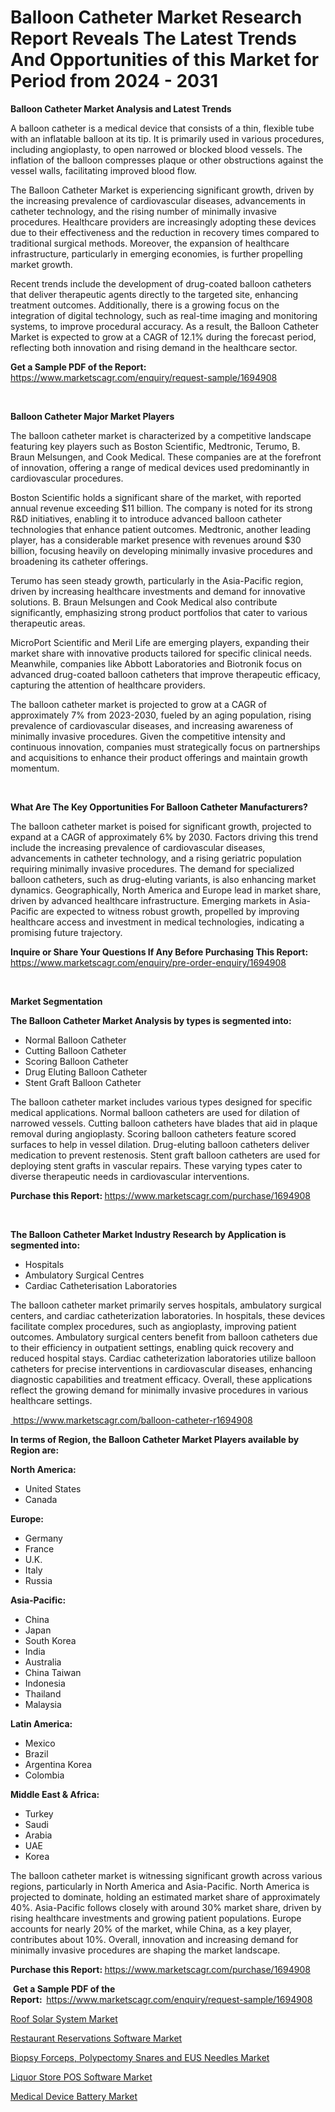 <p><h1>Balloon Catheter Market Research Report Reveals The Latest Trends And Opportunities of this Market for Period from 2024 - 2031</h1></p><p><strong>Balloon Catheter Market Analysis and Latest Trends</strong></p>
<p><p>A balloon catheter is a medical device that consists of a thin, flexible tube with an inflatable balloon at its tip. It is primarily used in various procedures, including angioplasty, to open narrowed or blocked blood vessels. The inflation of the balloon compresses plaque or other obstructions against the vessel walls, facilitating improved blood flow.</p><p>The Balloon Catheter Market is experiencing significant growth, driven by the increasing prevalence of cardiovascular diseases, advancements in catheter technology, and the rising number of minimally invasive procedures. Healthcare providers are increasingly adopting these devices due to their effectiveness and the reduction in recovery times compared to traditional surgical methods. Moreover, the expansion of healthcare infrastructure, particularly in emerging economies, is further propelling market growth.</p><p>Recent trends include the development of drug-coated balloon catheters that deliver therapeutic agents directly to the targeted site, enhancing treatment outcomes. Additionally, there is a growing focus on the integration of digital technology, such as real-time imaging and monitoring systems, to improve procedural accuracy. As a result, the Balloon Catheter Market is expected to grow at a CAGR of 12.1% during the forecast period, reflecting both innovation and rising demand in the healthcare sector.</p></p>
<p><strong>Get a Sample PDF of the Report:&nbsp;</strong> <a href="https://www.marketscagr.com/enquiry/request-sample/1694908?utm_campaign=1285&utm_medium=2&utm_source=Github&utm_content=ia&utm_term=06102024&utm_id=balloon-catheter">https://www.marketscagr.com/enquiry/request-sample/1694908</a></p>
<p>&nbsp;</p>
<p><strong>Balloon Catheter Major Market Players</strong></p>
<p><p>The balloon catheter market is characterized by a competitive landscape featuring key players such as Boston Scientific, Medtronic, Terumo, B. Braun Melsungen, and Cook Medical. These companies are at the forefront of innovation, offering a range of medical devices used predominantly in cardiovascular procedures. </p><p>Boston Scientific holds a significant share of the market, with reported annual revenue exceeding $11 billion. The company is noted for its strong R&D initiatives, enabling it to introduce advanced balloon catheter technologies that enhance patient outcomes. Medtronic, another leading player, has a considerable market presence with revenues around $30 billion, focusing heavily on developing minimally invasive procedures and broadening its catheter offerings.</p><p>Terumo has seen steady growth, particularly in the Asia-Pacific region, driven by increasing healthcare investments and demand for innovative solutions. B. Braun Melsungen and Cook Medical also contribute significantly, emphasizing strong product portfolios that cater to various therapeutic areas.</p><p>MicroPort Scientific and Meril Life are emerging players, expanding their market share with innovative products tailored for specific clinical needs. Meanwhile, companies like Abbott Laboratories and Biotronik focus on advanced drug-coated balloon catheters that improve therapeutic efficacy, capturing the attention of healthcare providers.</p><p>The balloon catheter market is projected to grow at a CAGR of approximately 7% from 2023-2030, fueled by an aging population, rising prevalence of cardiovascular diseases, and increasing awareness of minimally invasive procedures. Given the competitive intensity and continuous innovation, companies must strategically focus on partnerships and acquisitions to enhance their product offerings and maintain growth momentum.</p></p>
<p>&nbsp;</p>
<p><strong>What Are The Key Opportunities For Balloon Catheter Manufacturers?</strong></p>
<p><p>The balloon catheter market is poised for significant growth, projected to expand at a CAGR of approximately 6% by 2030. Factors driving this trend include the increasing prevalence of cardiovascular diseases, advancements in catheter technology, and a rising geriatric population requiring minimally invasive procedures. The demand for specialized balloon catheters, such as drug-eluting variants, is also enhancing market dynamics. Geographically, North America and Europe lead in market share, driven by advanced healthcare infrastructure. Emerging markets in Asia-Pacific are expected to witness robust growth, propelled by improving healthcare access and investment in medical technologies, indicating a promising future trajectory.</p></p>
<p><strong>Inquire or Share Your Questions If Any Before Purchasing This Report:</strong> <a href="https://www.marketscagr.com/enquiry/pre-order-enquiry/1694908?utm_campaign=1285&utm_medium=2&utm_source=Github&utm_content=ia&utm_term=06102024&utm_id=balloon-catheter">https://www.marketscagr.com/enquiry/pre-order-enquiry/1694908</a></p>
<p>&nbsp;</p>
<p><strong>Market Segmentation</strong></p>
<p><strong>The Balloon Catheter Market Analysis by types is segmented into:</strong></p>
<p><ul><li>Normal Balloon Catheter</li><li>Cutting Balloon Catheter</li><li>Scoring Balloon Catheter</li><li>Drug Eluting Balloon Catheter</li><li>Stent Graft Balloon Catheter</li></ul></p>
<p><p>The balloon catheter market includes various types designed for specific medical applications. Normal balloon catheters are used for dilation of narrowed vessels. Cutting balloon catheters have blades that aid in plaque removal during angioplasty. Scoring balloon catheters feature scored surfaces to help in vessel dilation. Drug-eluting balloon catheters deliver medication to prevent restenosis. Stent graft balloon catheters are used for deploying stent grafts in vascular repairs. These varying types cater to diverse therapeutic needs in cardiovascular interventions.</p></p>
<p><strong>Purchase this Report:&nbsp;</strong><a href="https://www.marketscagr.com/purchase/1694908?utm_campaign=1285&utm_medium=2&utm_source=Github&utm_content=ia&utm_term=06102024&utm_id=balloon-catheter">https://www.marketscagr.com/purchase/1694908</a></p>
<p>&nbsp;</p>
<p><strong>The Balloon Catheter Market Industry Research by Application is segmented into:</strong></p>
<p><ul><li>Hospitals</li><li>Ambulatory Surgical Centres</li><li>Cardiac Catheterisation Laboratories</li></ul></p>
<p><p>The balloon catheter market primarily serves hospitals, ambulatory surgical centers, and cardiac catheterization laboratories. In hospitals, these devices facilitate complex procedures, such as angioplasty, improving patient outcomes. Ambulatory surgical centers benefit from balloon catheters due to their efficiency in outpatient settings, enabling quick recovery and reduced hospital stays. Cardiac catheterization laboratories utilize balloon catheters for precise interventions in cardiovascular diseases, enhancing diagnostic capabilities and treatment efficacy. Overall, these applications reflect the growing demand for minimally invasive procedures in various healthcare settings.</p></p>
<p><a href="https://www.marketscagr.com/balloon-catheter-r1694908?utm_campaign=1285&utm_medium=2&utm_source=Github&utm_content=ia&utm_term=06102024&utm_id=balloon-catheter">&nbsp;https://www.marketscagr.com/balloon-catheter-r1694908</a></p>
<p><strong>In terms of Region, the Balloon Catheter Market Players available by Region are:</strong></p>
<p>
    <p> <strong> North America: </strong>
        <ul>
            <li>United States</li>
            <li>Canada</li>
        </ul>
        </p> 
    <p> <strong> Europe: </strong>
        <ul>
            <li>Germany</li>
            <li>France</li>
            <li>U.K.</li>
            <li>Italy</li>
            <li>Russia</li>
        </ul>
        </p> 
    <p> <strong> Asia-Pacific: </strong>
        <ul>
            <li>China</li>
            <li>Japan</li>
            <li>South Korea</li>
            <li>India</li>
            <li>Australia</li>
            <li>China Taiwan</li>
            <li>Indonesia</li>
            <li>Thailand</li>
            <li>Malaysia</li>
        </ul>
        </p> 
    <p> <strong> Latin America: </strong>
        <ul>
            <li>Mexico</li>
            <li>Brazil</li>
            <li>Argentina Korea</li>
            <li>Colombia</li>
        </ul>
        </p> 
    <p> <strong> Middle East & Africa: </strong>
        <ul>
            <li>Turkey</li>
            <li>Saudi</li>
            <li>Arabia</li>
            <li>UAE</li>
            <li>Korea</li>
        </ul>
    </p>
    </p>
<p><p>The balloon catheter market is witnessing significant growth across various regions, particularly in North America and Asia-Pacific. North America is projected to dominate, holding an estimated market share of approximately 40%. Asia-Pacific follows closely with around 30% market share, driven by rising healthcare investments and growing patient populations. Europe accounts for nearly 20% of the market, while China, as a key player, contributes about 10%. Overall, innovation and increasing demand for minimally invasive procedures are shaping the market landscape.</p></p>
<p><strong>Purchase this Report: </strong><a href="https://www.marketscagr.com/purchase/1694908?utm_campaign=1285&utm_medium=2&utm_source=Github&utm_content=ia&utm_term=06102024&utm_id=balloon-catheter">https://www.marketscagr.com/purchase/1694908</a></p>
<p>&nbsp;<strong>Get a Sample PDF of the Report:&nbsp;&nbsp;</strong><a href="https://www.marketscagr.com/enquiry/request-sample/1694908?utm_campaign=1285&utm_medium=2&utm_source=Github&utm_content=ia&utm_term=06102024&utm_id=balloon-catheter">https://www.marketscagr.com/enquiry/request-sample/1694908</a></p>
<p><strong></strong></p>
<p><p><a href="https://issuu.com/reportprime-2/docs/roof-solar-system-market-size-2030._eb8a3f3e117a66?utm_campaign=1285&utm_medium=2&utm_source=Github&utm_content=ia&utm_term=06102024&utm_id=balloon-catheter">Roof Solar System Market</a></p><p><a href="https://www.linkedin.com/pulse/unlocking-growth-potential-strategic-analysis-restaurant-aw67e?utm_campaign=1285&utm_medium=2&utm_source=Github&utm_content=ia&utm_term=06102024&utm_id=balloon-catheter">Restaurant Reservations Software Market</a></p><p><a href="https://github.com/joannesouthgate/Market-Research-Report-List-5/blob/main/biopsy-forceps-polypectomy-snares-and-eus-needles-market.md?utm_campaign=1285&utm_medium=2&utm_source=Github&utm_content=ia&utm_term=06102024&utm_id=balloon-catheter">Biopsy Forceps, Polypectomy Snares and EUS Needles Market</a></p><p><a href="https://www.linkedin.com/pulse/liquor-store-pos-software-mosaic-piecing-together-global-market-np3ge?utm_campaign=1285&utm_medium=2&utm_source=Github&utm_content=ia&utm_term=06102024&utm_id=balloon-catheter">Liquor Store POS Software Market</a></p><p><a href="https://issuu.com/reportprime-2/docs/medical-device-battery-market-size-_05fadd6ee0e366?utm_campaign=1285&utm_medium=2&utm_source=Github&utm_content=ia&utm_term=06102024&utm_id=balloon-catheter">Medical Device Battery Market</a></p></p>